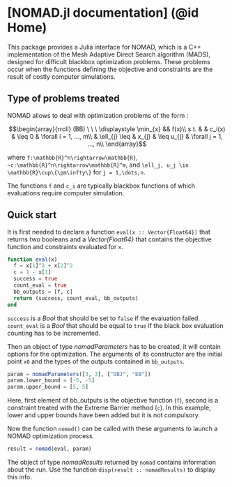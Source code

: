 # [NOMAD.jl documentation] (@id Home)

This package provides a Julia interface for NOMAD, which is a C++ implementation of the Mesh Adaptive Direct Search algorithm (MADS), designed for difficult blackbox optimization problems. These problems occur when the functions defining the objective and constraints are the result of costly computer simulations.

## Type of problems treated

NOMAD allows to deal with optimization problems of the form :

```math
\begin{array}{rrcll}
  (BB) \ \ \
  \displaystyle \min_{x} && f(x)\\
  s.t.
  &               & c_i(x) & \leq 0     & \forall i = 1, ..., m\\
  & \ell_{j} \leq & x_{j}  & \leq u_{j} & \forall j = 1, ..., n\\
\end{array}
```

where ``f:\mathbb{R}^n\rightarrow\mathbb{R}``, ``~c:\mathbb{R}^n\rightarrow\mathbb{R}^m``,
and ``\ell_j, u_j \in \mathbb{R}\cup\{\pm\infty\}`` for ``j = 1,\dots,n``.

The functions ``f`` and ``c_i`` are typically blackbox functions of which evaluations require computer simulation.

## Quick start

It is first needed to declare a function `eval(x :: Vector{Float64})` that returns two booleans and a *Vector{Float64}* that contains the objective function and constraints evaluated for `x`.

```julia
function eval(x)
  f = x[1]^2 + x[2]^2
  c = 1 - x[1]
  success = true
  count_eval = true
  bb_outputs = [f, c]
  return (success, count_eval, bb_outputs)
end
```

`success` is a *Bool* that should be set to `false` if the evaluation failed. `count_eval` is a *Bool* that should be equal to `true` if the black box evaluation counting has to be incremented.

Then an object of type *nomadParameters* has to be created, it will contain options for the optimization. The arguments of its constructor are the initial point `x0` and the types of the outputs contained in `bb_outputs`.

```julia
param = nomadParameters([3, 3], ["OBJ", "EB"])
param.lower_bound = [-5, -5]
param.upper_bound = [5, 5]
```

Here, first element of bb_outputs is the objective function (`f`), second is a constraint treated with the Extreme Barrier method (`c`). In this example, lower and upper bounds have been added but it is not compulsory.

Now the function `nomad()` can be called with these arguments to launch a NOMAD optimization process.

```julia
result = nomad(eval, param)
```

The object of type *nomadResults* returned by `nomad` contains information about the run. Use the function `disp(result :: nomadResults)` to display this info.
